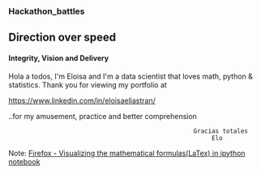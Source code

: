 ### Hackathon_battles

## Direction over speed
#### Integrity, Vision and Delivery

Hola a todos, I'm Eloisa and I'm a data scientist that loves math, python & statistics. Thank you for viewing my portfolio at 

https://www.linkedin.com/in/eloisaeliastran/ 

..for my amusement, practice and better comprehension


                                                       Gracias totales
                                                            Elo



Note: [Firefox - Visualizing the mathematical formulas(LaTex) in ipython notebook](http://docs.mathjax.org/en/latest/installation.html#firefox-and-local-fonts) 

